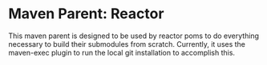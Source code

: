 # Maven Parent: Reactor

This maven parent is designed to be used by reactor poms to do everything necessary to build their submodules from scratch. Currently, it uses the maven-exec plugin to run the local git installation to accomplish this.
